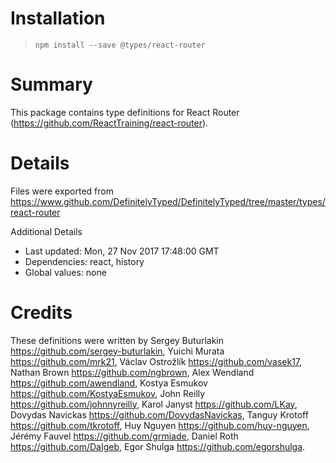 # Installation
> `npm install --save @types/react-router`

# Summary
This package contains type definitions for React Router (https://github.com/ReactTraining/react-router).

# Details
Files were exported from https://www.github.com/DefinitelyTyped/DefinitelyTyped/tree/master/types/react-router

Additional Details
 * Last updated: Mon, 27 Nov 2017 17:48:00 GMT
 * Dependencies: react, history
 * Global values: none

# Credits
These definitions were written by Sergey Buturlakin <https://github.com/sergey-buturlakin>, Yuichi Murata <https://github.com/mrk21>, Václav Ostrožlík <https://github.com/vasek17>, Nathan Brown <https://github.com/ngbrown>, Alex Wendland <https://github.com/awendland>, Kostya Esmukov <https://github.com/KostyaEsmukov>, John Reilly <https://github.com/johnnyreilly>, Karol Janyst <https://github.com/LKay>, Dovydas Navickas <https://github.com/DovydasNavickas>, Tanguy Krotoff <https://github.com/tkrotoff>, Huy Nguyen <https://github.com/huy-nguyen>, Jérémy Fauvel <https://github.com/grmiade>, Daniel Roth <https://github.com/DaIgeb>, Egor Shulga <https://github.com/egorshulga>.
